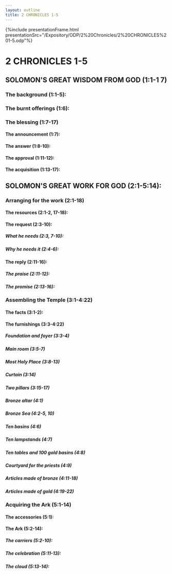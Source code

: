 ```yaml
---
layout: outline
title: 2 CHRONICLES 1-5
---
```

{%include presentationFrame.html presentationSrc="/Expository/ODP/2%20Chronicles/2%20CHRONICLES%201-5.odp"%}

# 2 CHRONICLES 1-5 
## SOLOMON\'S GREAT WISDOM FROM GOD (1:1-1 7) 
###  The background (1:1-5): 
###  The burnt offerings (1:6): 
###  The blessing (1:7-17) 
####  The announcement (1:7): 
####  The answer (1:8-10): 
####  The approval (1:11-12): 
####  The acquisition (1:13-17):
## SOLOMON\'S GREAT WORK FOR GOD (2:1-5:14): 
###  Arranging for the work (2:1-18) 
####  The resources (2:1-2, 17-18): 
####  The request (2:3-10): 
#####  What he needs (2:3, 7-10): 
#####  Why he needs it (2:4-6): 
####  The reply (2:11-16): 
#####  The praise (2:11-12): 
#####  The promise (2:13-16): 
###  Assembling the Temple (3:1-4:22) 
####  The facts (3:1-2): 
####  The furnishings (3:3-4:22) 
#####  Foundation and foyer (3:3-4) 
#####  Main room (3:5-7) 
#####  Most Holy Place (3:8-13) 
#####  Curtain (3:14) 
#####  Two pillars (3:15-17) 
#####  Bronze altar (4:1) 
#####  Bronze Sea (4:2-5, 10) 
#####  Ten basins (4:6) 
#####  Ten lampstands (4:7) 
#####  Ten tables and 100 gold basins (4:8) 
#####  Courtyard for the priests (4:9) 
#####  Articles made of bronze (4:11-18) 
#####  Articles made of gold (4:19-22) 
###  Acquiring the Ark (5:1-14) 
####  The accessories (5:1): 
####  The Ark (5:2-14): 
#####  The carriers (5:2-10): 
#####  The celebration (5:11-13): 
#####  The cloud (5:13-14): 

